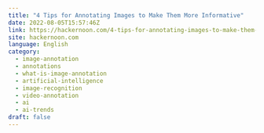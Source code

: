 ```yaml
---
title: "4 Tips for Annotating Images to Make Them More Informative"
date: 2022-08-05T15:57:46Z
link: https://hackernoon.com/4-tips-for-annotating-images-to-make-them-more-informative?source=rss&utm_medium=RSS&utm_source=news.12bit.vn
site: hackernoon.com
language: English
category:
  - image-annotation
  - annotations
  - what-is-image-annotation
  - artificial-intelligence
  - image-recognition
  - video-annotation
  - ai
  - ai-trends
draft: false
---
```

